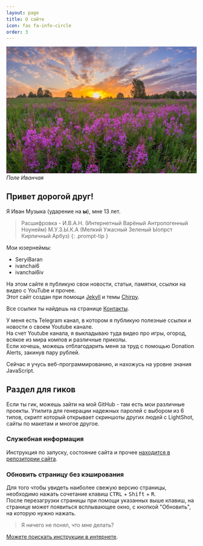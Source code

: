 ```yaml
---
layout: page
title: О сайте
icon: fas fa-info-circle
order: 3
---
```


![](/uploads/images/pole-ivanchaya.jpg)
_Поле Иванчая_

## Привет дорогой друг!
Я Иван Музыка (ударение на **ы**), мне 13 лет.


> Расшифровка - И.В.А.Н. (Интернетный Варёный Антропогенный Ноунейм) М.У.З.Ы.К.А (Мелкий Ужасный Зеленый Ыопрст Кирпичный Арбуз)
{: .prompt-tip }

Мои юзернеймы:
- SeryiBaran
- ivanchai6
- ivanchai6iv

На этом сайте я публикую свои новости, статьи, памятки, ссылки на видео с YouTube и прочее.  
Этот сайт создан при помощи [Jekyll](https://jekyllrb.com/) и темы [Chirpy](https://github.com/cotes2020/jekyll-theme-chirpy/).

Все ссылки ты найдешь на странице [Контакты](/contacts).

У меня есть Telegram канал, в котором я публикую полезные ссылки и новости о своем Youtube канале.  
На счет Youtube канала, я выкладываю туда видео про игры, огород, всякое из мира компов и различные приколы.  
Если хочешь, можешь отблагодарить меня за труд с помощью Donation Alerts, закинув пару рублей.

Сейчас я учусь веб-программированию, и нахожусь на уровне знания JavaScript.

## Раздел для гиков
Если ты гик, можешь зайти на мой GitHub - там есть мои различные проекты. Утилита для генерации надежных паролей с выбором из 6 типов, скрипт который открывает скриншоты других людей с LightShot, сайты по макетам и многое другое.

### Служебная информация
Инструкция по запуску, состояние сайта и прочее [находится в репозитории сайта](https://github.com/SeryiBaran/seryibaran.github.io/).

### Обновить страницу без кэширования
Для того чтобы увидеть наиболее свежую версию страницы, необходимо нажать сочетание клавиш <kbd>CTRL</kbd> + <kbd>Shift</kbd> + <kbd>R</kbd>.  
После перезагрузки страницы при помощи указанных выше клавиш, на странице может появиться всплывающее окно, с кнопкой "Обновить", на которую нужно нажать.

> Я ничего не понял, что мне делать?

[Можете поискать инструкции в интернете](https://yandex.ru/search/?text=как+обновить+страницу+без+кэширования).
